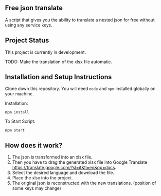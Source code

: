 ## Free json translate

A script that gives you the ability to translate a nested json for free without using any service keys.

## Project Status

This project is currently in development. 

TODO: Make the translation of the xlsx file automatic.

## Installation and Setup Instructions

Clone down this repository. You will need `node` and `npm` installed globally on your machine.  

Installation:

`npm install`  

To Start Script:

`npm start`

## How does it work?

1. The json is transformed into an xlsx file.
2. Then you have to drag the generated xlsx file into Google Translate https://translate.google.com/?sl=it&tl=en&op=docs.
3. Select the desired language and download the file.
4. Place the xlsx into the project.
5. The original json is reconstructed with the new translations. (position of some keys may change)